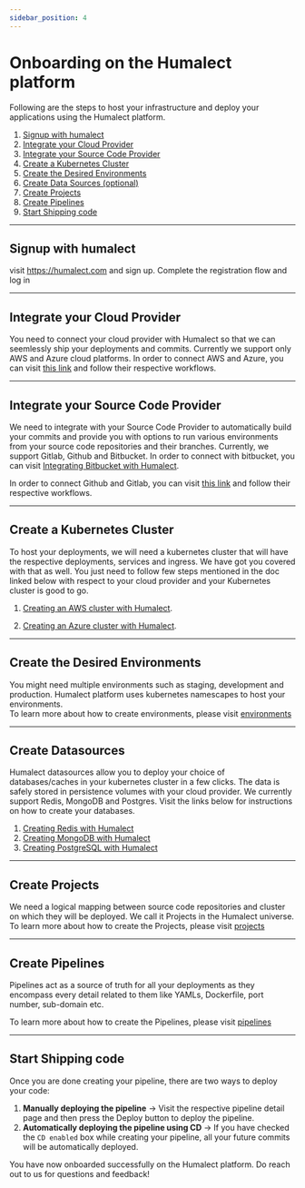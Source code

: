```yaml
---
sidebar_position: 4
---
```


# Onboarding on the Humalect platform

Following are the steps to host your infrastructure and deploy your applications using the Humalect platform.

1. [Signup with humalect](#signup-with-humalect)
2. [Integrate your Cloud Provider](#integrate-your-cloud-provider)
3. [Integrate your Source Code Provider](#integrate-your-source-code-provider)
4. [Create a Kubernetes Cluster](#create-a-kubernetes-cluster)
5. [Create the Desired Environments](#create-the-desired-environments)
6. [Create Data Sources (optional)](#create-data-sources)
7. [Create Projects](#create-projects)
8. [Create Pipelines](#create-pipelines)
9. [Start Shipping code](#start-shipping-code)


---
## Signup with humalect

visit https://humalect.com and sign up. Complete the registration flow and log in

---
## Integrate your Cloud Provider

You need to connect your cloud provider with Humalect so that we can seemlessly ship your deployments and commits. Currently we support only AWS and Azure cloud platforms. In order to connect AWS and Azure, you can visit [this link](https://console.humalect.com/user/integrations) and follow their respective workflows.

---
## Integrate your Source Code Provider

We need to integrate with your Source Code Provider to automatically build your commits and provide you with options to run various environments from your source code repositories and their branches. Currently, we support Gitlab, Github and Bitbucket. In order to connect with bitbucket, you can visit  [Integrating Bitbucket with Humalect](./../docs/Integrations/Bitbucket).
<!-- TODO
2. [Integrating Gitlab with Humalect](https://docs.humalect.com/en/integrations/bitbucket).
3. [Integrating Github with Humalect](https://docs.humalect.com/en/integrations/bitbucket). -->
In order to connect Github and Gitlab, you can visit [this link](https://console.humalect.com/user/integrations) and follow their respective workflows.

---
## Create a Kubernetes Cluster
To host your deployments, we will need a kubernetes cluster that will have the respective deployments, services and ingress. We have got you covered with that as well. You just need to follow few steps mentioned in the doc linked below with respect to your cloud provider and your Kubernetes cluster is good to go.

1. [Creating an AWS cluster with Humalect](./../docs/Clusters/create-an-AWS-cluster).

2. [Creating an Azure cluster with Humalect](./../docs/Clusters/create-an-Azure-cluster).


---
## Create the Desired Environments
You might need multiple environments such as staging, development and production. Humalect platform uses kubernetes namescapes to host your environments.  
To learn more about how to create environments, please visit [environments](./../docs/Environments/Overview)


---
## Create Datasources
Humalect datasources allow you to deploy your choice of databases/caches in your kubernetes cluster in a few clicks. The data is safely stored in persistence volumes with your cloud provider. We currently support Redis, MongoDB and Postgres.
Visit the links below for instructions on how to create your databases.

1. [Creating Redis with Humalect](./../docs/DataSources/Redis)
2. [Creating MongoDB with Humalect](./../docs/Datasources/MongoDB)
3. [Creating PostgreSQL with Humalect](./../docs/DataSources/Postgres)
---
## Create Projects
We need a logical mapping between source code repositories and cluster on which they will be deployed. We call it Projects in the Humalect universe.
To learn more about how to create the Projects, please visit [projects](./../docs/projects/overview)

---
## Create Pipelines
Pipelines act as a source of truth for all your deployments as they encompass every detail related to them like YAMLs, Dockerfile, port number, sub-domain etc.

To learn more about how to create the Pipelines, please visit [pipelines](./../docs/Pipelines/overview)


---
## Start Shipping code
Once you are done creating your pipeline, there are two ways to deploy your code:
1. **Manually deploying the pipeline** -> Visit the respective pipeline detail page and then press the Deploy button to deploy the pipeline.
2. **Automatically deploying the pipeline using CD** -> If you have checked the `CD enabled` box while creating your pipeline, all your future commits will be automatically deployed.

You have now onboarded successfully on the Humalect platform. Do reach out to us for questions and feedback!
